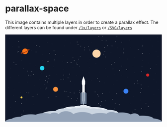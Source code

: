 # parallax-space

This image contains multiple layers in order to create a parallax effect.
The different layers can be found under [`/1x/layers`](https://github.com/riedadr/parallax-space/tree/master/1x/layers) or [`/SVG/layers`](https://github.com/riedadr/parallax-space/tree/master/SVG/layers)

![](https://raw.githubusercontent.com/riedadr/parallax-space/master/1x/space.png)
